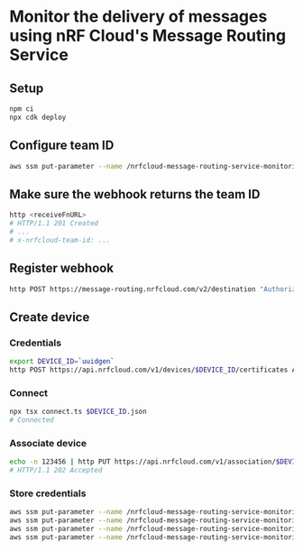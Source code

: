# Monitor the delivery of messages using nRF Cloud's Message Routing Service

## Setup

```bash
npm ci
npx cdk deploy
```

## Configure team ID

```bash
aws ssm put-parameter --name /nrfcloud-message-routing-service-monitoring/teamId --type String --value <team ID>
```

## Make sure the webhook returns the team ID

```bash
http <receiveFnURL>
# HTTP/1.1 201 Created
# ...
# x-nrfcloud-team-id: ...
```

## Register webhook

```bash
http POST https://message-routing.nrfcloud.com/v2/destination "Authorization: Bearer $NRFCLOUD_API_KEY" <<< '{"name":"Monitoring","isEnabled":true,"config":{"type":"http","url":"<receiveFnURL>","verifySsl":true}}'
```

## Create device

### Credentials

```bash
export DEVICE_ID=`uuidgen`
http POST https://api.nrfcloud.com/v1/devices/$DEVICE_ID/certificates Authorization:"Bearer $NRFCLOUD_API_KEY" Content-Type:text/plain > $DEVICE_ID.json <<< 123456
```

### Connect

```bash
npx tsx connect.ts $DEVICE_ID.json
# Connected
```

### Associate device

```bash
echo -n 123456 | http PUT https://api.nrfcloud.com/v1/association/$DEVICE_ID Authorization:"Bearer $NRFCLOUD_API_KEY" Content-Type:text/plain
# HTTP/1.1 202 Accepted
```

### Store credentials

```bash
aws ssm put-parameter --name /nrfcloud-message-routing-service-monitoring/device/clientId --type String --value "`cat $DEVICE_ID.json | jq -r '.clientId'`"
aws ssm put-parameter --name /nrfcloud-message-routing-service-monitoring/device/caCert --type String --value "`cat $DEVICE_ID.json | jq -r '.caCert'`"
aws ssm put-parameter --name /nrfcloud-message-routing-service-monitoring/device/privateKey --type String --value "`cat $DEVICE_ID.json | jq -r '.privateKey'`"
aws ssm put-parameter --name /nrfcloud-message-routing-service-monitoring/device/clientCert --type String --value "`cat $DEVICE_ID.json | jq -r '.clientCert'`"
```
